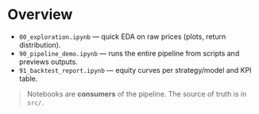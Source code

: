 # Overview

- `00_exploration.ipynb` — quick EDA on raw prices (plots, return distribution).
- `90_pipeline_demo.ipynb` — runs the entire pipeline from scripts and previews outputs.
- `91_backtest_report.ipynb` — equity curves per strategy/model and KPI table.

> Notebooks are **consumers** of the pipeline. The source of truth is in `src/`.
